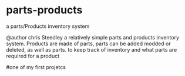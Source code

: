 # parts-products
a parts/Products inventory system

@author chris Steedley
a relatively simple parts and products inventory system. Products are made of parts, parts can be added modded or deleted, as well as parts. 
to keep track of inventory and what parts are required for a product

#one of my first projetcs
